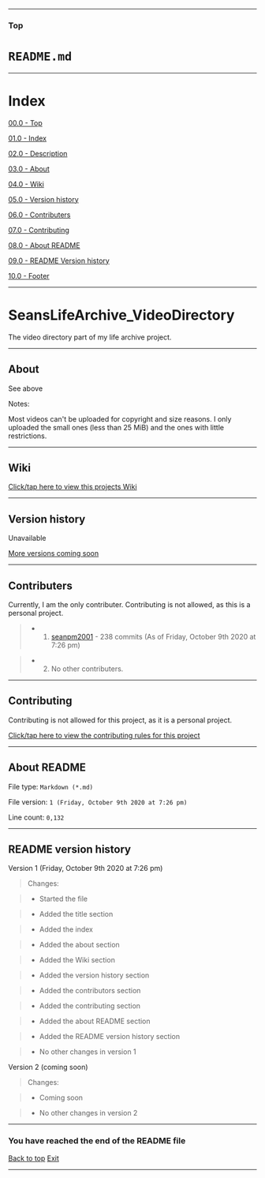 
***

### Top

# `README.md`

***

# Index

[00.0 - Top](#Top)

[01.0 - Index](#Index)

[02.0 - Description](#SeansLifeArchive_VideoDirectory)

[03.0 - About](#About)

[04.0 - Wiki](#Wiki)

[05.0 - Version history](#Version-history)

[06.0 - Contributers](#Contributers)

[07.0 - Contributing](#Contributing)

[08.0 - About README](#About-README)

[09.0 - README Version history](#README-version-history)

[10.0 - Footer](#You-have-reached-the-end-of-the-README-file)

***

# SeansLifeArchive_VideoDirectory
The video directory part of my life archive project.

***

## About

See above

Notes:

Most videos can't be uploaded for copyright and size reasons. I only uploaded the small ones (less than 25 MiB) and the ones with little restrictions.

***

## Wiki

[Click/tap here to view this projects Wiki](https://github.com/seanpm2001/SeansLifeArchive_VideoDirectory/wiki)

***

## Version history

Unavailable

[More versions coming soon](https://www.example.com)

***

## Contributers

Currently, I am the only contributer. Contributing is not allowed, as this is a personal project.

> * 1. [seanpm2001](https://github.com/seanpm2001/) - 238 commits (As of Friday, October 9th 2020 at 7:26 pm)

> * 2. No other contributers.

***

## Contributing

Contributing is not allowed for this project, as it is a personal project.

[Click/tap here to view the contributing rules for this project](https://github.com/seanpm2001/SeansLifeArchive_VideoDirectory/blob/master/CONTRIBUTING.md)

***

## About README

File type: `Markdown (*.md)`

File version: `1 (Friday, October 9th 2020 at 7:26 pm)`

Line count: `0,132`

***

## README version history

Version 1 (Friday, October 9th 2020 at 7:26 pm)

> Changes:

> * Started the file

> * Added the title section

> * Added the index

> * Added the about section

> * Added the Wiki section

> * Added the version history section

> * Added the contributors section

> * Added the contributing section

> * Added the about README section

> * Added the README version history section

> * No other changes in version 1

Version 2 (coming soon)

> Changes:

> * Coming soon

> * No other changes in version 2

***

### You have reached the end of the README file

[Back to top](#Top) [Exit](https://github.com)

***
